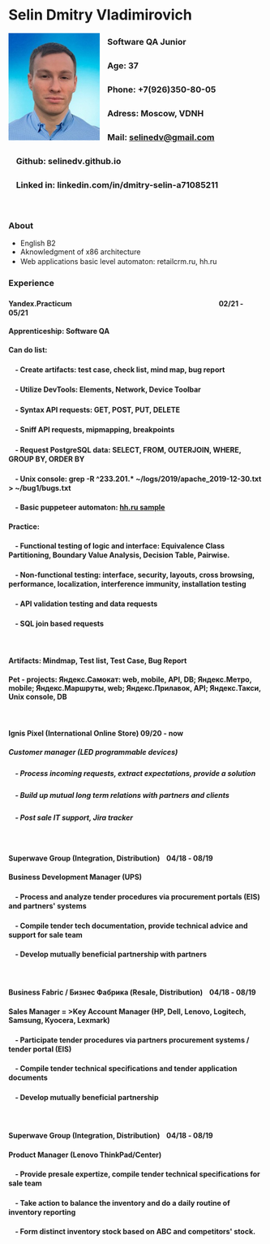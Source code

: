 
# Selin Dmitry Vladimirovich

<img align="left" src="https://raw.githubusercontent.com/Selinedv/selinedv.github.io/main/resumephoto.jpg"  alt="drawing" width="180">      

### ㅤSoftware QA Junior
### ㅤAge: 37
### ㅤPhone: +7(926)350-80-05
### ㅤAdress: Moscow, VDNH
### ㅤMail: selinedv@gmail.com 
### ㅤGithub: selinedv.github.io
### ㅤLinked in: linkedin.com/in/dmitry-selin-a71085211
ㅤ
### About
* English B2
* Aknowledgment of x86 architecture
* Web applications basic level automaton: retailcrm.ru, hh.ru
ㅤ
### Experience

#### Yandex.Practicum    ㅤㅤㅤㅤㅤㅤㅤㅤㅤㅤㅤㅤㅤㅤㅤㅤㅤㅤㅤㅤㅤ ㅤ02/21 - 05/21
#### Apprenticeship: Software QA 

#### Can do list:
####  ㅤ- Create artifacts: test case, check list, mind map, bug report
####  ㅤ- Utilize DevTools: Elements, Network, Device Toolbar
####  ㅤ- Syntax API requests: GET, POST, PUT, DELETE
####  ㅤ- Sniff API requests, mipmapping, breakpoints
####  ㅤ- Request PostgreSQL data: SELECT, FROM, OUTERJOIN, WHERE, GROUP BY, ORDER BY
####  ㅤ- Unix console: grep -R ^233.201.* ~/logs/2019/apache_2019-12-30.txt > ~/bug1/bugs.txt
####  ㅤ- Basic puppeteer automaton: [hh.ru sample](https://youtu.be/hSY4BcvlmOI)ㅤ

#### Practice:
####  ㅤ- Functional testing of logic and interface: Equivalence Class Partitioning, Boundary Value Analysis, Decision Table, Pairwise.
####  ㅤ- Non-functional testing: interface, security, layouts, cross browsing, performance, localization, interference immunity, installation testing
####  ㅤ- API validation testing and data requests
####  ㅤ- SQL join based requests
``
``
#### Artifacts: Mindmap, Test list, Test Case, Bug Report 
#### Pet - projects: Яндекс.Самокат: web, mobile, API, DB; Яндекс.Метро, mobile; Яндекс.Маршруты, web; Яндекс.Прилавок, API; Яндекс.Такси, Unix console, DB
``
``
#### Ignis Pixel (International Online Store) 09/20 - now
##### Customer manager (LED programmable devices)
##### ㅤ- Process incoming requests, extract expectations, provide a solution
##### ㅤ- Build up mutual long term relations with partners and clients
##### ㅤ- Post sale IT support, Jira trackerㅤ
``
``
#### Superwave Group (Integration, Distribution)ㅤ04/18 - 08/19
#### Business Development Manager (UPS)
#### ㅤ- Process and analyze tender procedures via procurement portals (EIS) and partners' systems
#### ㅤ- Compile tender tech documentation, provide technical advice and support for sale team
#### ㅤ- Develop mutually beneficial partnership with partners
``
``
#### Business Fabric / Бизнес Фабрика (Resale, Distribution)ㅤ04/18 - 08/19
#### Sales Manager = >Key Account Manager (HP, Dell, Lenovo, Logitech, Samsung, Kyocera, Lexmark)
#### ㅤ- Participate tender prоcedures via partners procurement systems / tender portal (EIS)
#### ㅤ- Compile tender technical specifications and tender application documents
#### ㅤ- Develop mutually beneficial partnership
``
``
#### Superwave Group (Integration, Distribution)ㅤ04/18 - 08/19
#### Product Manager (Lenovo ThinkPad/Center)
#### ㅤ- Provide presale expertize, compile tender technical specifications for sale team
#### ㅤ- Take action to balance the inventory and do a daily routine of inventory reporting
#### ㅤ- Form distinct inventory stock based on ABC and competitors' stock.
